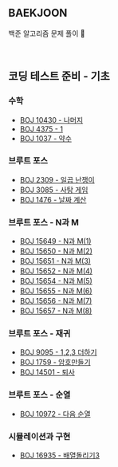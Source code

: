 ## BAEKJOON
백준 알고리즘 문제 풀이 🥰

<br>

## 코딩 테스트 준비 - 기초

### 수학
- [BOJ 10430 - 나머지](./Baekjoon/src/Math/BJ10430.java)
- [BOJ 4375 - 1 ](./Baekjoon/src/Math/BJ4375.java)
- [BOJ 1037 - 약수 ](./Baekjoon/src/Math/Bj1037.java)

### 브루트 포스
- [BOJ 2309 - 일곱 난쟁이 ](./Baekjoon/src/BruteForce/BJ2309.java)
- [BOJ 3085 - 사탕 게임 ](./Baekjoon/src/BruteForce/BJ3085.java)
- [BOJ 1476 - 날짜 계산 ](./Baekjoon/src/BruteForce/BJ1476.java)

### 브루트 포스 - N과 M
- [BOJ 15649 - N과 M(1) ](./Baekjoon/src/BruteForce/NAndM/BJ15649.java)
- [BOJ 15650 - N과 M(2) ](./Baekjoon/src/BruteForce/NAndM/BJ15650.java)
- [BOJ 15651 - N과 M(3) ](./Baekjoon/src/BruteForce/NAndM/BJ15651.java)
- [BOJ 15652 - N과 M(4) ](./Baekjoon/src/BruteForce/NAndM/BJ15652.java)
- [BOJ 15654 - N과 M(5) ](./Baekjoon/src/BruteForce/NAndM/BJ15654.java)
- [BOJ 15655 - N과 M(6) ](./Baekjoon/src/BruteForce/NAndM/BJ15655.java)
- [BOJ 15656 - N과 M(7) ](./Baekjoon/src/BruteForce/NAndM/BJ15656.java)
- [BOJ 15657 - N과 M(8) ](./Baekjoon/src/BruteForce/NAndM/BJ15657.java)

### 브루트 포스 - 재귀
- [BOJ 9095 - 1,2,3 더하기 ](./Baekjoon/src/BruteForce/recursive/BJ9095.java)
- [BOJ 1759 - 암호만들기 ](./Baekjoon/src/BruteForce/recursive/BJ1759.java)
- [BOJ 14501 - 퇴사 ](./Baekjoon/src/BruteForce/recursive/BJ14501.java)


### 브루트 포스 - 순열
- [BOJ 10972 - 다음 순열 ](./Baekjoon/src/BruteForce/perm/BJ10972.java)

### 시뮬레이션과 구현
- [BOJ 16935 - 배열돌리기3](./Baekjoon/src/simulAndimpl/BJ16935.java)


